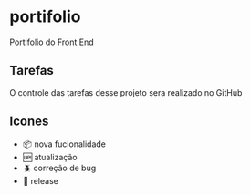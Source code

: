 
# portifolio
Portifolio do Front End


## Tarefas
O controle das tarefas desse projeto sera realizado no GitHub

## Icones

- :package: nova  fucionalidade
- :up: atualização 
- :beetle: correção de bug
- :checkered_flag: release

